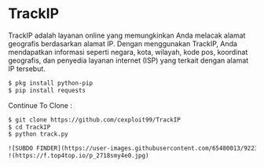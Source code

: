 # TrackIP
TrackIP adalah layanan online yang memungkinkan Anda melacak alamat geografis berdasarkan alamat IP. Dengan menggunakan TrackIP, Anda mendapatkan informasi seperti negara, kota, wilayah, kode pos, koordinat geografis, dan penyedia layanan internet (ISP) yang terkait dengan alamat IP tersebut.


```html
$ pkg install python-pip
$ pip install requests
```
Continue To Clone  :
```html
$ git clone https://github.com/cexploit99/TrackIP
$ cd TrackIP
$ python track.py

![SUBDO FINDER](https://user-images.githubusercontent.com/65480013/92239060-9223df00-eee4-11ea-8684-b2699eb7996a.jpg)
!(https://f.top4top.io/p_2718smy4e0.jpg)
